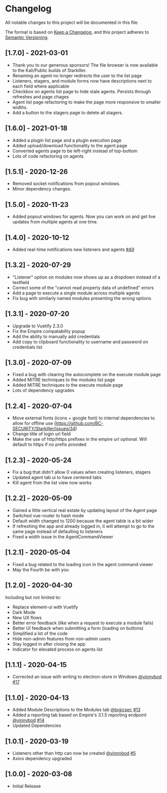 # Changelog
All notable changes to this project will be documented in this file.

The format is based on [Keep a Changelog](https://keepachangelog.com/en/1.0.0/),
and this project adheres to [Semantic Versioning](https://semver.org/spec/v2.0.0.html).

## [1.7.0] - 2021-03-01
- Thank you to our generous sponsors! The file browser is now available to the Kali/Public builds of Starkiller.
- Renaming an agent no longer redirects the user to the list page
- Listeners, stagers, and module forms now have descriptions next to each field where applicable
- Checkbox on agents list page to hide stale agents. Persists through refreshes and page chages
- Agent list page refactoring to make the page more responsive to smaller widths.
- Add a button to the stagers page to delete all stagers.

## [1.6.0] - 2021-01-18
- Added a plugin list page and a plugin execution page
- Added upload/download functionality to the agent page
- Converted agents page to be left-right instead of top-bottom
- Lots of code refactoring on agents

## [1.5.1] - 2020-12-26
- Removed socket notifications from popout windows.
- Minor dependency changes.

## [1.5.0] - 2020-11-23
- Added popout windows for agents. Now you can work on and get live updates from multiple agents at one time.

## [1.4.0] - 2020-10-12
- Added real-time notifications new listeners and agents [#49](https://github.com/BC-SECURITY/Starkiller/pull/49) 

## [1.3.2] - 2020-07-29
- "Listener" option on modules now shows up as a dropdown instead of a textfield
- Correct some of the "cannot read property data of undefined" errors
- Add a page to execute a single module across multiple agents
- Fix bug with similarly named modules presenting the wrong options

## [1.3.1] - 2020-07-20
- Upgrade to Vuetify 2.3.0
- Fix the Empire compatability popup
- Add the ability to manually add credentials
- Add copy to clipboard functionality to username and password on credentials list

## [1.3.0] - 2020-07-09
- Fixed a bug with clearing the autocomplete on the execute module page
- Added MITRE techniques to the modules list page
- Added MITRE techniques to the execute module page
- Lots of dependency upgrades

## [1.2.4] - 2020-07-04
- Move external fonts (icons + google font) to internal dependencies to allow for offline use (https://github.com/BC-SECURITY/Starkiller/issues/34)
- Change title of login url field
- Make the use of http/https prefixes in the empire url optional. Will default to https if no prefix provided

## [1.2.3] - 2020-05-24
- Fix a bug that didn't allow 0 values when creating listeners, stagers
- Updated agent tab ui to have centered tabs
- Kill agent from the list view now works

## [1.2.2] - 2020-05-09
- Gained a little vertical real estate by updating layout of the Agent page
- Switched vue-router to hash mode
- Default width changed to 1200 because the agent table is a bit wider
- If refreshing the app and already logged in, it will attempt to go to the same page instead of defaulting to listeners
- Fixed a width issue in the AgentCommandViewer

## [1.2.1] - 2020-05-04
- Fixed a bug related to the loading icon in the agent command viewer
- May the Fourth be with you

## [1.2.0] - 2020-04-30
Including but not limited to:
- Replace element-ui with Vuetify
- Dark Mode
- New UX flows
- Better error feedback (like when a request to execute a module fails)
- Better UI feedback when submitting a form (loading on buttons)
- Simplified a lot of the code
- Hide non-admin features from non-admin users
- Stay logged in after closing the app
- Indicator for elevated process on agents list

## [1.1.1] - 2020-04-15
- Corrected an issue with writing to electron-store in Windows [@vinnybod](https://github.com/vinnybod) [#17](https://github.com/BC-SECURITY/Starkiller/pull/17)

## [1.1.0] - 2020-04-13
- Added Module Descriptions to the Modules tab [@logicsec](https://github.com/logicsec) [#13](https://github.com/BC-SECURITY/Starkiller/pull/13)
- Added a reporting tab based on Empire's 3.1.5 reporting endpoint [@vinnybod](https://github.com/vinnybod) [#14](https://github.com/BC-SECURITY/Starkiller/pull/14)
- Updated Dependencies

## [1.0.1] - 2020-03-19
- Listeners other than http can now be created [@vinnybod](https://github.com/vinnybod) [#5](https://github.com/BC-SECURITY/Starkiller/issues/5)
- Axios dependency upgraded

## [1.0.0] - 2020-03-08
- Initial Release
